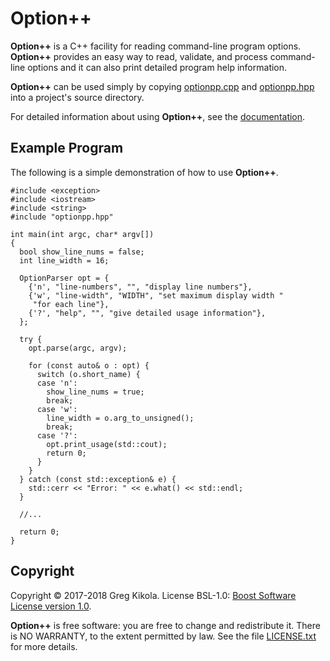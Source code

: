 Option++
========

**Option++** is a C++ facility for reading command-line program options.
**Option++** provides an easy way to read, validate, and process
command-line options and it can also print detailed program help information.

**Option++** can be used simply by copying [optionpp.cpp](src/optionpp.cpp)
and [optionpp.hpp](src/optionpp.hpp) into a project's source directory.

For detailed information about using **Option++**, see the
[documentation](http://www.gregkikola.com/optionpp/).


Example Program
---------------

The following is a simple demonstration of how to use **Option++**.

    #include <exception>
    #include <iostream>
    #include <string>
    #include "optionpp.hpp"

    int main(int argc, char* argv[])
    {
      bool show_line_nums = false;
      int line_width = 16;

      OptionParser opt = {
        {'n', "line-numbers", "", "display line numbers"},
        {'w', "line-width", "WIDTH", "set maximum display width "
         "for each line"},
        {'?', "help", "", "give detailed usage information"},
      };

      try {
        opt.parse(argc, argv);

        for (const auto& o : opt) {
          switch (o.short_name) {
          case 'n':
            show_line_nums = true;
            break;
          case 'w':
            line_width = o.arg_to_unsigned();
            break;
          case '?':
            opt.print_usage(std::cout);
            return 0;
          }
        }
      } catch (const std::exception& e) {
        std::cerr << "Error: " << e.what() << std::endl;
      }

      //...

      return 0;
    }


Copyright
---------

Copyright &copy; 2017-2018 Greg Kikola. License BSL-1.0: [Boost
Software License version 1.0](https://www.boost.org/LICENSE_1_0.txt).

**Option++** is free software: you are free to change and redistribute it.
There is NO WARRANTY, to the extent permitted by law. See the file
[LICENSE.txt](LICENSE.txt) for more details.
